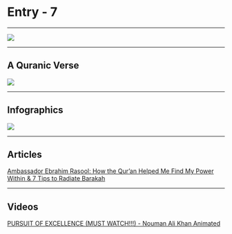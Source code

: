 # Entry - 7

---
![](https://pbs.twimg.com/media/EWmQxiqXgAA3LfV.jpg)

---
## A Quranic Verse

![](https://www.nadeemarif.com/wp-content/uploads/2020/06/signs-aya.jpg)

---
## Infographics

![](https://pbs.twimg.com/media/E3CKQSvVIAMqzMN?format=jpg&name=small)

---
## Articles

[Ambassador Ebrahim Rasool: How the Qur’an Helped Me Find My Power Within & 7 Tips to Radiate Barakah](https://productivemuslim.com/7-tips-to-radiate-barakah/)

---
## Videos

[PURSUIT OF EXCELLENCE (MUST WATCH!!!) - Nouman Ali Khan Animated](https://youtu.be/FhYLHjmtGBg)
